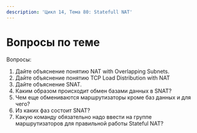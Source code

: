 ```yaml
---
description: 'Цикл 14, Тема 80: Statefull NAT'
---
```


# Вопросы по теме

Вопросы:

1. Дайте объяснение понятию NAT with Overlapping Subnets.
2. Дайте объяснение понятию TCP Load Distribution with NAT
3. Дайте объяснение SNAT.
4. Каким образом происходит обмен базами данных в SNAT?
5. Чем еще обмениваются маршрутизаторы кроме баз данных и для чего?
6. Из каких фаз состоит SNAT?
7. Какую команду обязательно надо ввести на группе маршрутизаторов для правильной работы Stateful NAT?

